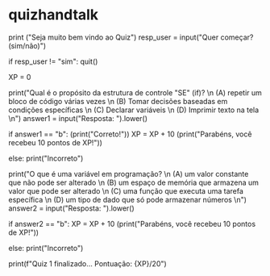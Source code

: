 # quizhandtalk
print ("Seja muito bem vindo ao Quiz")
resp_user = input("Quer começar? (sim/não)")

if resp_user != "sim":
    quit()

XP = 0

print("Qual é o propósito da estrutura de controle "SE" (if)? \n (A) repetir um bloco de código várias vezes \n (B) Tomar decisões baseadas em condições específicas \n (C) Declarar variáveis \n (D) Imprimir texto na tela \n")
answer1 = input("Resposta: ").lower()

if answer1 == "b":
    (print("Correto!"))
    XP = XP + 10
    (print("Parabéns, você recebeu 10 pontos de XP!"))


else: 
    print("Incorreto")

print("O que é uma variável em programação? \n (A) um valor constante que não pode ser alterado \n (B) um espaço de memória que armazena um valor que pode ser alterado \n (C) uma função que executa uma tarefa específica \n (D) um tipo de dado que só pode armazenar números \n")
answer2 = input("Resposta: ").lower()

if answer2 == "b":
    XP = XP + 10
    (print("Parabéns, você recebeu 10 pontos de XP!"))
    
else: 
    print("Incorreto")

print(f"Quiz 1 finalizado... Pontuação: {XP}/20")
